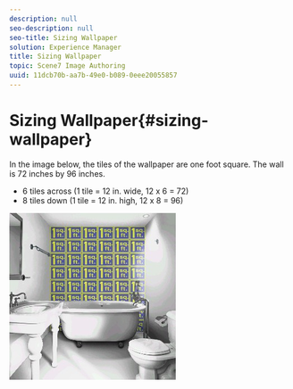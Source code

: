 ```yaml
---
description: null
seo-description: null
seo-title: Sizing Wallpaper
solution: Experience Manager
title: Sizing Wallpaper
topic: Scene7 Image Authoring
uuid: 11dcb70b-aa7b-49e0-b089-0eee20055857
---
```


# Sizing Wallpaper{#sizing-wallpaper}

In the image below, the tiles of the wallpaper are one foot square. The wall is 72 inches by 96 inches.

* 6 tiles across (1 tile = 12 in. wide, 12 x 6 = 72) 
* 8 tiles down (1 tile = 12 in. high, 12 x 8 = 96)

![](assets/wallpaper.png)

